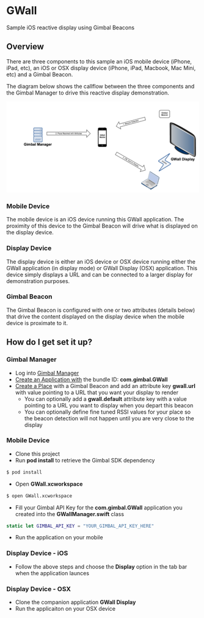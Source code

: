 # GWall
Sample iOS reactive display using Gimbal Beacons
## Overview
There are three components to this sample an iOS mobile device (iPhone, iPad, etc), an iOS or OSX display device (iPhone, iPad, Macbook, Mac Mini, etc) and a Gimbal Beacon.

The diagram below shows the callflow between the three components and the Gimbal Manager to drive this reactive display demonstration.

![GWall Call Flow](GWall_Call_Flow.png)

### Mobile Device
The mobile device is an iOS device running this GWall application. The proximity of this device to the Gimbal Beacon will drive what is displayed on the display device.
### Display Device
The display device is either an iOS device or OSX device running either the GWall application (in display mode) or GWall Display (OSX) application. This device simply displays a URL and can be connected to a larger display for demonstration purposes.
### Gimbal Beacon
The Gimbal Beacon is configured with one or two attributes (details below) that drive the content displayed on the display device when the mobile device is proximate to it.
## How do I get set it up?
### Gimbal Manager
* Log into [Gimbal Manager](https://manager.gimbal.com)
* [Create an Application with](https://manager.gimbal.com/apps/new) the bundle ID: **com.gimbal.GWall**
* [Create a Place](https://manager.gimbal.com/places/new) with a Gimbal Beacon and add an attribute key **gwall.url** with value pointing to a URL that you want your display to render
  * You can optionally add a **gwall.default** attribute key with a value pointing to a URL you want to display when you depart this beacon
  * You can optionally define fine tuned RSSI values for your place so the beacon detection will not happen until you are very close to the display

### Mobile Device
* Clone this project
* Run **pod install** to retrieve the Gimbal SDK dependency
```sh
$ pod install
``` 
* Open **GWall.xcworkspace**
```sh
$ open GWall.xcworkspace
```
* Fill your Gimbal API Key for the **com.gimbal.GWall** application you created into the **GWallManager.swift** class
```swift
static let GIMBAL_API_KEY = "YOUR_GIMBAL_API_KEY_HERE"
```
* Run the application on your mobile

### Display Device - iOS
* Follow the above steps and choose the **Display** option in the tab bar when the application launces

### Display Device - OSX
* Clone the companion application **GWall Display**
* Run the applicaiton on your OSX device

